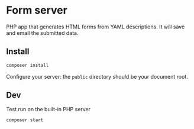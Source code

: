 # Form server

PHP app that generates HTML forms from YAML descriptions. It will save and email the submitted data.

## Install

```bash
composer install
```

Configure your server: the `public` directory should be your document root.

## Dev

Test run on the built-in PHP server

```bash
composer start
```
